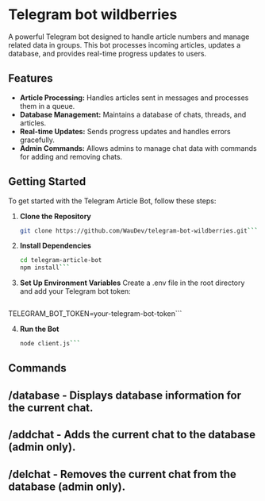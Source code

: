 # Telegram bot wildberries

A powerful Telegram bot designed to handle article numbers and manage related data in groups. This bot processes incoming articles, updates a database, and provides real-time progress updates to users.

## Features

- **Article Processing:** Handles articles sent in messages and processes them in a queue.
- **Database Management:** Maintains a database of chats, threads, and articles.
- **Real-time Updates:** Sends progress updates and handles errors gracefully.
- **Admin Commands:** Allows admins to manage chat data with commands for adding and removing chats.

## Getting Started

To get started with the Telegram Article Bot, follow these steps:

1. **Clone the Repository**

   ```bash
   git clone https://github.com/WauDev/telegram-bot-wildberries.git```

2. **Install Dependencies**

   ```bash
   cd telegram-article-bot
   npm install```

3. **Set Up Environment Variables**
Create a .env file in the root directory and add your Telegram bot token:
   ```bash
  TELEGRAM_BOT_TOKEN=your-telegram-bot-token```

4. **Run the Bot**
   ```bash
   node client.js```

## Commands

## /database - Displays database information for the current chat.
## /addchat - Adds the current chat to the database (admin only).
## /delchat - Removes the current chat from the database (admin only).
